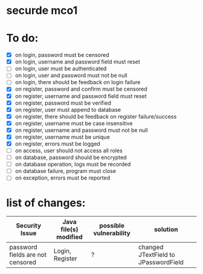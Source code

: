 # securde mco1

# To do:
- [x] on login, password must be censored
- [x] on login, username and password field must reset
- [ ] on login, user must be authenticated
- [ ] on login, user and password must not be null
- [ ] on login, there should be feedback on login failure
- [x] on register, password and confirm must be censored
- [x] on register, username and password field must reset
- [x] on register, password must be verified
- [x] on register, user must append to database
- [x] on register, there should be feedback on register failure/success
- [x] on register, username must be case insensitive
- [x] on register, username and password must not be null
- [x] on register, username must be unique
- [x] on register, errors must be logged
- [ ] on access, user should not access all roles
- [ ] on database, password should be encrypted
- [ ] on database operation, logs must be recorded
- [ ] on database failure, program must close
- [ ] on exception, errors must be reported

# list of changes:
Security Issue | Java file(s) modified | possible vulnerability | solution
-|-|-|-
password fields are not censored | Login, Register | ? | changed JTextField to JPasswordField